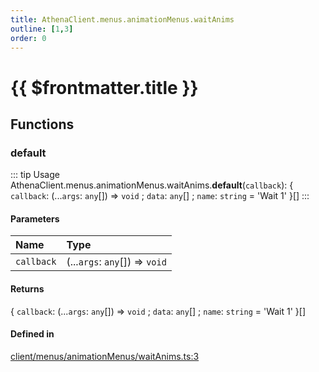 ```yaml
---
title: AthenaClient.menus.animationMenus.waitAnims
outline: [1,3]
order: 0
---
```


# {{ $frontmatter.title }}


## Functions

### default

::: tip Usage
AthenaClient.menus.animationMenus.waitAnims.**default**(`callback`): { `callback`: (...`args`: `any`[]) => `void` ; `data`: `any`[] ; `name`: `string` = 'Wait 1' }[]
:::

#### Parameters

| Name | Type |
| :------ | :------ |
| `callback` | (...`args`: `any`[]) => `void` |

#### Returns

{ `callback`: (...`args`: `any`[]) => `void` ; `data`: `any`[] ; `name`: `string` = 'Wait 1' }[]

#### Defined in

[client/menus/animationMenus/waitAnims.ts:3](https://github.com/Stuyk/altv-athena/blob/8499342/src/core/client/menus/animationMenus/waitAnims.ts#L3)
